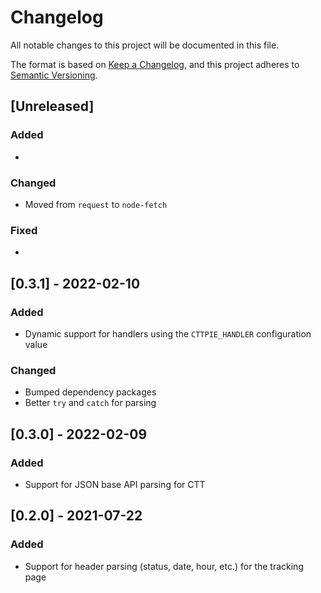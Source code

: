 # Changelog

All notable changes to this project will be documented in this file.

The format is based on [Keep a Changelog](https://keepachangelog.com/en/1.0.0/),
and this project adheres to [Semantic Versioning](https://semver.org/spec/v2.0.0.html).

## [Unreleased]

### Added

*

### Changed

* Moved from `request` to `node-fetch`

### Fixed

*

## [0.3.1] - 2022-02-10

### Added

* Dynamic support for handlers using the `CTTPIE_HANDLER` configuration value

### Changed

* Bumped dependency packages
* Better `try` and `catch` for parsing

## [0.3.0] - 2022-02-09

### Added

* Support for JSON base API parsing for CTT

## [0.2.0] - 2021-07-22

### Added

* Support for header parsing (status, date, hour, etc.) for the tracking page
